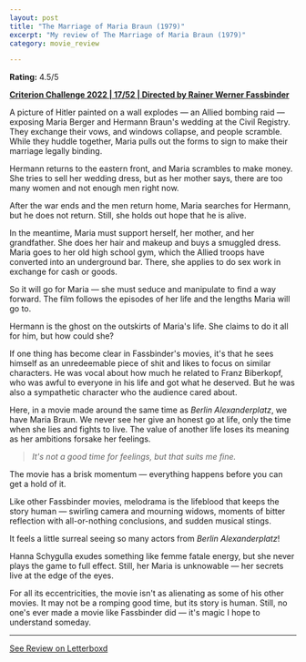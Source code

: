 ```yaml
---
layout: post
title: "The Marriage of Maria Braun (1979)"
excerpt: "My review of The Marriage of Maria Braun (1979)"
category: movie_review

---
```


**Rating:** 4.5/5

<b><a href="https://boxd.it/q4PJa/detail" rel="nofollow">Criterion Challenge 2022 | 17/52 | Directed by Rainer Werner Fassbinder</a></b>

A picture of Hitler painted on a wall explodes — an Allied bombing raid — exposing Maria Berger and Hermann Braun's wedding at the Civil Registry. They exchange their vows, and windows collapse, and people scramble. While they huddle together, Maria pulls out the forms to sign to make their marriage legally binding.

Hermann returns to the eastern front, and Maria scrambles to make money. She tries to sell her wedding dress, but as her mother says, there are too many women and not enough men right now.

After the war ends and the men return home, Maria searches for Hermann, but he does not return. Still, she holds out hope that he is alive.

In the meantime, Maria must support herself, her mother, and her grandfather. She does her hair and makeup and buys a smuggled dress. Maria goes to her old high school gym, which the Allied troops have converted into an underground bar. There, she applies to do sex work in exchange for cash or goods.

So it will go for Maria — she must seduce and manipulate to find a way forward. The film follows the episodes of her life and the lengths Maria will go to.

Hermann is the ghost on the outskirts of Maria's life. She claims to do it all for him, but how could she?

If one thing has become clear in Fassbinder's movies, it's that he sees himself as an unredeemable piece of shit and likes to focus on similar characters. He was vocal about how much he related to Franz Biberkopf, who was awful to everyone in his life and got what he deserved. But he was also a sympathetic character who the audience cared about.

Here, in a movie made around the same time as <i>Berlin Alexanderplatz</i>, we have Maria Braun. We never see her give an honest go at life, only the time when she lies and fights to live. The value of another life loses its meaning as her ambitions forsake her feelings.

<blockquote><i>It's not a good time for feelings, but that suits me fine.</i></blockquote>The movie has a brisk momentum — everything happens before you can get a hold of it.

Like other Fassbinder movies, melodrama is the lifeblood that keeps the story human — swirling camera and mourning widows, moments of bitter reflection with all-or-nothing conclusions, and sudden musical stings.

It feels a little surreal seeing so many actors from <i>Berlin Alexanderplatz</i>!

Hanna Schygulla exudes something like femme fatale energy, but she never plays the game to full effect. Still, her Maria is unknowable — her secrets live at the edge of the eyes.

For all its eccentricities, the movie isn't as alienating as some of his other movies. It may not be a romping good time, but its story is human. Still, no one's ever made a movie like Fassbinder did — it's magic I hope to understand someday.

<hr>

[See Review on Letterboxd](https://boxd.it/6xtlmb)
